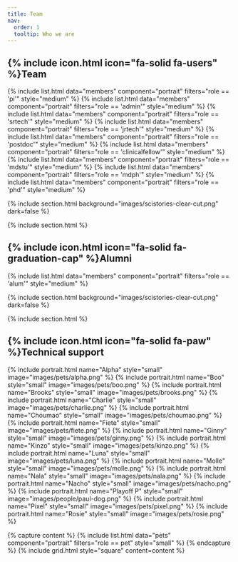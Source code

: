 ```yaml
---
title: Team
nav:
  order: 1
  tooltip: Who we are
---
```




## {% include icon.html icon="fa-solid fa-users" %}Team


{% include list.html data="members" component="portrait" filters="role == 'pi'" style="medium"   %}
{% include list.html data="members" component="portrait" filters="role == 'admin'"   style="medium"  %}
{% include list.html data="members" component="portrait" filters="role == 'srtech'"   style="medium"  %}
{% include list.html data="members" component="portrait" filters="role == 'jrtech'"   style="medium"  %}
{% include list.html data="members" component="portrait" filters="role == 'postdoc'"   style="medium"  %}
{% include list.html data="members" component="portrait" filters="role == 'clinicalfellow'"  style="medium"  %}
{% include list.html data="members" component="portrait" filters="role == 'mdstu'"  style="medium"  %}
{% include list.html data="members" component="portrait" filters="role == 'mdph'"  style="medium"  %}
{% include list.html data="members" component="portrait" filters="role == 'phd'"  style="medium"  %}


{% include section.html background="images/scistories-clear-cut.png" dark=false %}

{% include section.html %}
## {% include icon.html icon="fa-solid fa-graduation-cap" %}Alumni

{% include list.html data="members" component="portrait" filters="role == 'alum'" style="medium"  %}

{% include section.html background="images/scistories-clear-cut.png" dark=false %}

{% include section.html %}
## {% include icon.html icon="fa-solid fa-paw" %}Technical support


{% include portrait.html name="Alpha" style="small" image="images/pets/alpha.png" %}
{% include portrait.html name="Boo" style="small" image="images/pets/boo.png" %}
{% include portrait.html name="Brooks" style="small" image="images/pets/brooks.png" %}
{% include portrait.html name="Charlie" style="small" image="images/pets/charlie.png" %}
{% include portrait.html name="Choumao" style="small" image="images/pets/choumao.png" %}
{% include portrait.html name="Fiete" style="small" image="images/pets/fiete.png" %}
{% include portrait.html name="Ginny" style="small" image="images/pets/ginny.png" %}
{% include portrait.html name="Kinzo" style="small" image="images/pets/kinzo.png" %}
{% include portrait.html name="Luna" style="small" image="images/pets/luna.png" %}
{% include portrait.html name="Molle" style="small" image="images/pets/molle.png" %}
{% include portrait.html name="Nala" style="small" image="images/pets/nala.png" %}
{% include portrait.html name="Nacho" style="small" image="images/pets/nacho.png" %}
{% include portrait.html name="Playoff P" style="small" image="images/people/paul-dog.png" %}
{% include portrait.html name="Pixel" style="small" image="images/pets/pixel.png" %}
{% include portrait.html name="Rosie" style="small" image="images/pets/rosie.png" %}

{% capture content %}
{% include list.html data="pets" component="portrait" filters="role == pet" style="small" %}
{% endcapture %}
{% include grid.html style="square" content=content   %}

